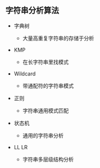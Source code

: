 ## 字符串分析算法

- 字典树
  - 大量高重复字符串的存储于分析

- KMP
  - 在长字符串里找模式

- Wildcard
  - 带通配符的字符串模式

- 正则
  - 字符串通用模式匹配

- 状态机
  - 通用的字符串分析

- LL LR
  - 字符串多层级结构分析